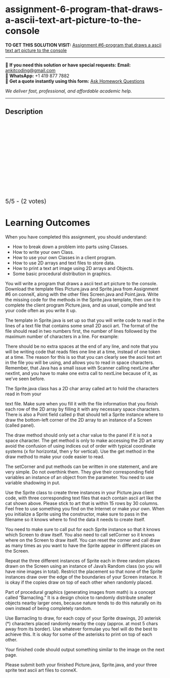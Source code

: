 # assignment-6-program-that-draws-a-ascii-text-art-picture-to-the-console
**TO GET THIS SOLUTION VISIT:** [Assignment #6-program that draws a ascii text art picture to the console](https://www.ankitcodinghub.com/product/assignment-6-program-that-draws-a-ascii-text-art-picture-to-the-console/)


---

📩 **If you need this solution or have special requests:** **Email:** ankitcoding@gmail.com  
📱 **WhatsApp:** +1 419 877 7882  
📄 **Get a quote instantly using this form:** [Ask Homework Questions](https://www.ankitcodinghub.com/services/ask-homework-questions/)

*We deliver fast, professional, and affordable academic help.*

---

<h2>Description</h2>



<div class="kk-star-ratings kksr-auto kksr-align-center kksr-valign-top" data-payload="{&quot;align&quot;:&quot;center&quot;,&quot;id&quot;:&quot;9882&quot;,&quot;slug&quot;:&quot;default&quot;,&quot;valign&quot;:&quot;top&quot;,&quot;ignore&quot;:&quot;&quot;,&quot;reference&quot;:&quot;auto&quot;,&quot;class&quot;:&quot;&quot;,&quot;count&quot;:&quot;2&quot;,&quot;legendonly&quot;:&quot;&quot;,&quot;readonly&quot;:&quot;&quot;,&quot;score&quot;:&quot;5&quot;,&quot;starsonly&quot;:&quot;&quot;,&quot;best&quot;:&quot;5&quot;,&quot;gap&quot;:&quot;4&quot;,&quot;greet&quot;:&quot;Rate this product&quot;,&quot;legend&quot;:&quot;5\/5 - (2 votes)&quot;,&quot;size&quot;:&quot;24&quot;,&quot;title&quot;:&quot;Assignment #6-program that draws a ascii text art picture to the console&quot;,&quot;width&quot;:&quot;138&quot;,&quot;_legend&quot;:&quot;{score}\/{best} - ({count} {votes})&quot;,&quot;font_factor&quot;:&quot;1.25&quot;}">

<div class="kksr-stars">

<div class="kksr-stars-inactive">
            <div class="kksr-star" data-star="1" style="padding-right: 4px">


<div class="kksr-icon" style="width: 24px; height: 24px;"></div>
        </div>
            <div class="kksr-star" data-star="2" style="padding-right: 4px">


<div class="kksr-icon" style="width: 24px; height: 24px;"></div>
        </div>
            <div class="kksr-star" data-star="3" style="padding-right: 4px">


<div class="kksr-icon" style="width: 24px; height: 24px;"></div>
        </div>
            <div class="kksr-star" data-star="4" style="padding-right: 4px">


<div class="kksr-icon" style="width: 24px; height: 24px;"></div>
        </div>
            <div class="kksr-star" data-star="5" style="padding-right: 4px">


<div class="kksr-icon" style="width: 24px; height: 24px;"></div>
        </div>
    </div>

<div class="kksr-stars-active" style="width: 138px;">
            <div class="kksr-star" style="padding-right: 4px">


<div class="kksr-icon" style="width: 24px; height: 24px;"></div>
        </div>
            <div class="kksr-star" style="padding-right: 4px">


<div class="kksr-icon" style="width: 24px; height: 24px;"></div>
        </div>
            <div class="kksr-star" style="padding-right: 4px">


<div class="kksr-icon" style="width: 24px; height: 24px;"></div>
        </div>
            <div class="kksr-star" style="padding-right: 4px">


<div class="kksr-icon" style="width: 24px; height: 24px;"></div>
        </div>
            <div class="kksr-star" style="padding-right: 4px">


<div class="kksr-icon" style="width: 24px; height: 24px;"></div>
        </div>
    </div>
</div>


<div class="kksr-legend" style="font-size: 19.2px;">
            5/5 - (2 votes)    </div>
    </div>
<h1>Learning Outcomes</h1>
When you have completed this assignment, you should understand:

<ul>
<li>How to break down a problem into parts using Classes.</li>
<li>How to write your own Class.</li>
<li>How to use your own Classes in a client program.</li>
<li>How to use 2D arrays and text files to store data.</li>
<li>How to print a text art image using 2D arrays and Objects.</li>
<li>Some basic procedural distribution in graphics.</li>
</ul>
You will write a program that draws a ascii text art picture to the console. Download the template files Picture.java and Sprite.java from Assignment #6 on conneX, along with the other files Screen.java and Point.java. Write the missing code for the methods in the Sprite.java template, then use it to complete the client program Picture.java, and as usual, compile and test your code often as you write it up.

The template in Sprite.java is set up so that you will write code to read in the lines of a text file that contains some small 2D ascii art. The format of the file should read in two numbers first, the number of lines followed by the maximum number of characters in a line. For example:

There should be no extra spaces at the end of any line, and note that you will be writing code that reads files one line at a time, instead of one token at a time. The reason for this is so that you can clearly see the ascii text art in the file you will be using, and allows you to read in space characters. Remember, that Java has a small issue with Scanner calling nextLine after nextInt, and you have to make one extra call to nextLine because of it, as we’ve seen before.

The Sprite.java class has a 2D char array called art to hold the characters read in from your

text file. Make sure when you fill it with the file information that you finish each row of the 2D array by filling it with any necessary space characters. There is also a Point field called p that should tell a Sprite instance where to draw the bottom-left corner of the 2D array to an instance of a Screen (called panel).

The draw method should only set a char value to the panel if it is not a space character. The get method is only to make accessing the 2D art array avoid the confusion of using indices out of order with typical coordinate systems (x for horizontal, then y for vertical). Use the get method in the draw method to make your code easier to read.

The setCorner and put methods can be written in one statement, and are very simple. Do not overthink them. They give their corresponding field variables an instance of an object from the parameter. You need to use variable shadowing in put.

Use the Sprite class to create three instances in your Picture.java client code, with three corresponding text files that each contain ascii art like the cat shown above. Please stick to art that is within 15 rows by 30 columns. Feel free to use something you find on the Internet or make your own. When you initialize a Sprite using the constructor, make sure to pass in the filename so it knows where to find the data it needs to create itself.

You need to make sure to call put for each Sprite instance so that it knows which Screen to draw itself. You also need to call setCorner so it knows where on the Screen to draw itself. You can reset the corner and call draw as many times as you want to have the Sprite appear in different places on the Screen.

Repeat the three different instances of Sprite each in three random places drawn on the Screen using an instance of Java’s Random class (so you will have nine images in total). Restrict the placement so that none of the Sprite instances draw over the edge of the boundaries of your Screen instance. It is okay if the copies draw on top of each other when randomly placed.

Part of procedural graphics (generating images from math) is a concept called “Barnacling.” It is a design choice to randomly distribute smaller objects nearby larger ones, because nature tends to do this naturally on its own instead of being completely random.

Use Barnacling to draw, for each copy of your Sprite drawings, 20 asterisk (*) characters placed randomly nearby the copy (approx. at most 5 chars away from its border). Use whatever formulae you feel will do the best to achieve this. It is okay for some of the asterisks to print on top of each other.

Your finished code should output something similar to the image on the next page.

Please submit both your finished Picture.java, Sprite.java, and your three sprite text ascii art files to conneX.

&nbsp;
